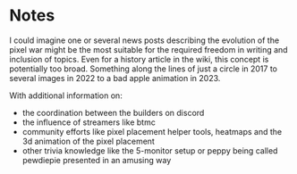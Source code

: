 # Notes

I could imagine one or several news posts describing the evolution of the pixel war might be the most suitable for the required freedom in writing and inclusion of topics. Even for a history article in the wiki, this concept is potentially too broad. Something along the lines of just a circle in 2017 to several images in 2022 to a bad apple animation in 2023.

With additional information on:

- the coordination between the builders on discord
- the influence of streamers like btmc
- community efforts like pixel placement helper tools, heatmaps and the 3d animation of the pixel placement
- other trivia knowledge like the 5-monitor setup or peppy being called pewdiepie presented in an amusing way
